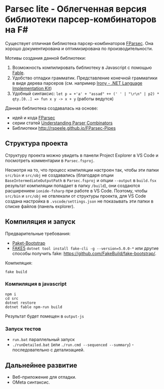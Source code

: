 # Parsec lite - Облегченная версия библиотеки парсер-комбинаторов на F#

Существует отличная библиотека парсер-комбинаторов [FParsec](http://www.quanttec.com/fparsec/). Она хорошо документирована и оптимизирована по производительности. 

Мотивы создания данной библиотеки:

1. Возможность компилировать библиотеку в Javascript с помощью [Fable](http://fable.io/). 
2. Удобство отладки грамматик. Представление конечной грамматики в виде дерева парсеров (см. например [Irony - .NET Language Implementation Kit](https://irony.codeplex.com/))
3. Удобный синтаксис: `let p = +'a' + "assad" ++ (' ' | "\r\n" | p2) * qty.[0..] => fun x y -> x + y` (работы ведутся)

Данная библиотека создавалась на основе:

- идей и кода [FParsec](http://www.quanttec.com/fparsec/)
- серии статей [Understanding Parser Combinators](https://fsharpforfunandprofit.com/series/understanding-parser-combinators.html)
- Библиотеки http://rspeele.github.io/FParsec-Pipes

## Структура проекта

Структуру проекта можно увидеть в панели Project Explorer в VS Code и посмотреть комментарии в `Parsec.fsproj`.

Несмотря на то, что процесс компиляции настроен так, чтобы эти папки `src/bin` и `src/obj` не создавались (благодаря опции `BaseIntermediateOutputPath` в `Parsec.fsproj` и опции `--output` в `build.fsx` результат компиляции попадает в папку `/build`), они создаются расширением `ionide-fsharp` при работе в VS Code. Поэтому, чтобы `src/bin` и `src/obj` не отвлекали от структуры проекта, для VS Code создана настройка в `.vscode/settings.json` не показывать эти папки в списке файлов (панель explorer).

## Компиляция и запуск

Предварительные требования:

- [Paket-Bootstrap](https://gist.github.com/maestrow/94d99017380adbcadff29f048f423729#file-paket-bootstrap-md)
- [FAKE5](https://fake.build/) `dotnet tool install fake-cli -g --version=5.0.0-*` или другие способы получить fake: https://github.com/FakeBuild/fake-bootstrap/.

Компиляция:

    fake build


### Компиляция в javascript

    npm i
    cd src
    dotnet restore
    dotnet fable npm-run build

Результат будет помещен в `output-js`

### Запуск тестов

- `run.bat` параллельный запуск
- `./runDetailed.bat` (или `./run.cmd --sequenced --summary`) - последовательно с детализацией.


## Дальнейнее развитие

- Веб-приложение для отладки.
- OMeta синтаксис. 

